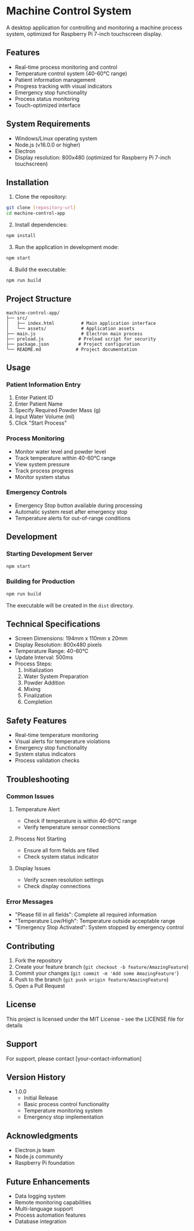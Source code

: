 # Machine Control System

A desktop application for controlling and monitoring a machine process system, optimized for Raspberry Pi 7-inch touchscreen display.

## Features

- Real-time process monitoring and control
- Temperature control system (40-60°C range)
- Patient information management
- Progress tracking with visual indicators
- Emergency stop functionality
- Process status monitoring
- Touch-optimized interface

## System Requirements

- Windows/Linux operating system
- Node.js (v16.0.0 or higher)
- Electron
- Display resolution: 800x480 (optimized for Raspberry Pi 7-inch touchscreen)

## Installation

1. Clone the repository:
```bash
git clone [repository-url]
cd machine-control-app
```

2. Install dependencies:
```bash
npm install
```

3. Run the application in development mode:
```bash
npm start
```

4. Build the executable:
```bash
npm run build
```

## Project Structure

```
machine-control-app/
├── src/
│   ├── index.html          # Main application interface
│   └── assets/             # Application assets
├── main.js                 # Electron main process
├── preload.js             # Preload script for security
├── package.json           # Project configuration
└── README.md             # Project documentation
```

## Usage

### Patient Information Entry
1. Enter Patient ID
2. Enter Patient Name
3. Specify Required Powder Mass (g)
4. Input Water Volume (ml)
5. Click "Start Process"

### Process Monitoring
- Monitor water level and powder level
- Track temperature within 40-60°C range
- View system pressure
- Track process progress
- Monitor system status

### Emergency Controls
- Emergency Stop button available during processing
- Automatic system reset after emergency stop
- Temperature alerts for out-of-range conditions

## Development

### Starting Development Server
```bash
npm start
```

### Building for Production
```bash
npm run build
```

The executable will be created in the `dist` directory.

## Technical Specifications

- Screen Dimensions: 194mm x 110mm x 20mm
- Display Resolution: 800x480 pixels
- Temperature Range: 40-60°C
- Update Interval: 500ms
- Process Steps:
  1. Initialization
  2. Water System Preparation
  3. Powder Addition
  4. Mixing
  5. Finalization
  6. Completion

## Safety Features

- Real-time temperature monitoring
- Visual alerts for temperature violations
- Emergency stop functionality
- System status indicators
- Process validation checks

## Troubleshooting

### Common Issues

1. Temperature Alert
   - Check if temperature is within 40-60°C range
   - Verify temperature sensor connections

2. Process Not Starting
   - Ensure all form fields are filled
   - Check system status indicator

3. Display Issues
   - Verify screen resolution settings
   - Check display connections

### Error Messages

- "Please fill in all fields": Complete all required information
- "Temperature Low/High": Temperature outside acceptable range
- "Emergency Stop Activated": System stopped by emergency control

## Contributing

1. Fork the repository
2. Create your feature branch (`git checkout -b feature/AmazingFeature`)
3. Commit your changes (`git commit -m 'Add some AmazingFeature'`)
4. Push to the branch (`git push origin feature/AmazingFeature`)
5. Open a Pull Request

## License

This project is licensed under the MIT License - see the LICENSE file for details

## Support

For support, please contact [your-contact-information]

## Version History

- 1.0.0
  - Initial Release
  - Basic process control functionality
  - Temperature monitoring system
  - Emergency stop implementation

## Acknowledgments

- Electron.js team
- Node.js community
- Raspberry Pi foundation

## Future Enhancements

- Data logging system
- Remote monitoring capabilities
- Multi-language support
- Process automation features
- Database integration

